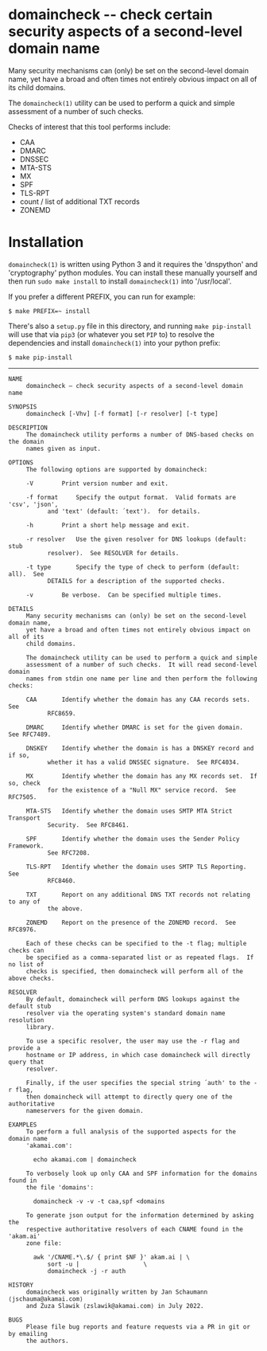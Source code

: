 domaincheck -- check certain security aspects of a second-level domain name
===========================================================================

Many security mechanisms can (only) be set on the
second-level domain name, yet have a broad and often
times not entirely obvious impact on all of its child
domains.

The `domaincheck(1)` utility can be used to perform a
quick and simple assessment of a number of such
checks.

Checks of interest that this tool performs include:

- CAA
- DMARC
- DNSSEC
- MTA-STS
- MX
- SPF
- TLS-RPT
- count / list of additional TXT records
- ZONEMD


Installation
============

`domaincheck(1)` is written using Python 3 and it
requires the 'dnspython' and 'cryptography' python
modules.  You can install these manually yourself and
then run `sudo make install` to install
`domaincheck(1)` into '/usr/local'.

If you prefer a different PREFIX, you can run for
example:

```
$ make PREFIX=~ install
```

There's also a `setup.py` file in this directory, and
running `make pip-install` will use that via `pip3`
(or whatever you set `PIP` to) to resolve the
dependencies and install `domaincheck(1)` into your
python prefix:

```
$ make pip-install
```

---

```
NAME
     domaincheck – check security aspects of a second-level domain name

SYNOPSIS
     domaincheck [-Vhv] [-f format] [-r resolver] [-t type]

DESCRIPTION
     The domaincheck utility performs a number of DNS-based checks on the domain
     names given as input.

OPTIONS
     The following options are supported by domaincheck:

     -V 	   Print version number and exit.

     -f format	   Specify the output format.  Valid formats are 'csv', 'json',
		   and 'text' (default: ´text').  for details.

     -h 	   Print a short help message and exit.

     -r resolver   Use the given resolver for DNS lookups (default: stub
		   resolver).  See RESOLVER for details.

     -t type	   Specify the type of check to perform (default: all).  See
		   DETAILS for a description of the supported checks.

     -v 	   Be verbose.	Can be specified multiple times.

DETAILS
     Many security mechanisms can (only) be set on the second-level domain name,
     yet have a broad and often times not entirely obvious impact on all of its
     child domains.

     The domaincheck utility can be used to perform a quick and simple
     assessment of a number of such checks.  It will read second-level domain
     names from stdin one name per line and then perform the following checks:

     CAA       Identify whether the domain has any CAA records sets.  See
	       RFC8659.

     DMARC     Identify whether DMARC is set for the given domain.  See RFC7489.

     DNSKEY    Identify whether the domain is has a DNSKEY record and if so,
	       whether it has a valid DNSSEC signature.  See RFC4034.

     MX        Identify whether the domain has any MX records set.  If so, check
	       for the existence of a "Null MX" service record.  See RFC7505.

     MTA-STS   Identify whether the domain uses SMTP MTA Strict Transport
	       Security.  See RFC8461.

     SPF       Identify whether the domain uses the Sender Policy Framework.
	       See RFC7208.

     TLS-RPT   Identify whether the domain uses SMTP TLS Reporting.  See
	       RFC8460.

     TXT       Report on any additional DNS TXT records not relating to any of
	       the above.

     ZONEMD    Report on the presence of the ZONEMD record.  See RFC8976.

     Each of these checks can be specified to the -t flag; multiple checks can
     be specified as a comma-separated list or as repeated flags.  If no list of
     checks is specified, then domaincheck will perform all of the above checks.

RESOLVER
     By default, domaincheck will perform DNS lookups against the default stub
     resolver via the operating system's standard domain name resolution
     library.

     To use a specific resolver, the user may use the -r flag and provide a
     hostname or IP address, in which case domaincheck will directly query that
     resolver.

     Finally, if the user specifies the special string ´auth' to the -r flag,
     then domaincheck will attempt to directly query one of the authoritative
     nameservers for the given domain.

EXAMPLES
     To perform a full analysis of the supported aspects for the domain name
     'akamai.com':

	   echo akamai.com | domaincheck

     To verbosely look up only CAA and SPF information for the domains found in
     the file 'domains':

	   domaincheck -v -v -t caa,spf <domains

     To generate json output for the information determined by asking the
     respective authoritative resolvers of each CNAME found in the 'akam.ai'
     zone file:

	   awk '/CNAME.*\.$/ { print $NF }' akam.ai | \
		   sort -u |			      \
		   domaincheck -j -r auth

HISTORY
     domaincheck was originally written by Jan Schaumann ⟨jschauma@akamai.com⟩
     and Zuza Slawik ⟨zslawik@akamai.com⟩ in July 2022.

BUGS
     Please file bug reports and feature requests via a PR in git or by emailing
     the authors.
```
